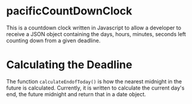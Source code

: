 # pacificCountDownClock
This is a countdown clock written in Javascript to allow a developer to receive a JSON object containing the days, hours, minutes, seconds left counting down from a given deadline.

# Calculating the Deadline
The function `calculateEndofToday()` is how the nearest midnight in the future is calculated. Currently, it is written to calculate the current day's end, the future midnight and return that in a date object.

